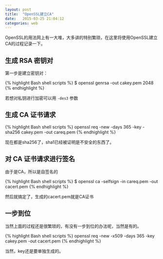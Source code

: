 ```yaml
---
layout: post
title:  "OpenSSL建立CA"
date:   2015-03-25 21:04:12
categories: web
---
```


OpenSSL的用法网上有一大堆，大多讲的特别繁琐，在这里将使用OpenSSL建立CA的过程记录一下。

## 生成 RSA 密钥对

第一步是建立密钥对：

{% highlight Bash shell scripts %}
$ openssl genrsa -out cakey.pem 2048
{% endhighlight %}

若想对私钥进行加密可以用 `-des3` 参数

## 生成 CA 证书请求

{% highlight Bash shell scripts %}
openssl req -new -days 365 -key -sha256 cakey.pem -out careq.pem
{% endhighlight %}

现在都是sha256了，sha1已经被证明是不安全的东西了。

## 对 CA 证书请求进行签名

由于是CA，所以是自签名的

{% highlight Bash shell scripts %}
$ openssl ca -selfsign -in careq.pem -out cacert.pem
{% endhighlight %}

然后就搞定了，生成的cacert.pem就是CA证书

## 一步到位

当然上面的过程还是很繁琐的，有没有一步到位的办法呢，当然是有的。

{% highlight Bash shell scripts %}
openssl req -new -x509 -days 365 -key cakey.pem -out cacert.pem
{% endhighlight %}

当然，key还是要单独生成的。
